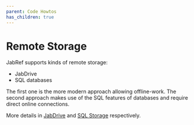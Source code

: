 ```yaml
---
parent: Code Howtos
has_children: true
---
```

# Remote Storage

JabRef supports kinds of remote storage:

- JabDrive
- SQL databases

The first one is the more modern approach allowing offline-work.
The second approach makes use of the SQL features of databases and require direct online connections.

More details in [JabDrive](remote-storeage-jabdrive.md) and [SQL Storage](remote-storage-sql.md) respectively.
